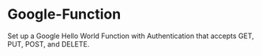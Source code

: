 # Google-Function
Set up a Google Hello World Function with Authentication that accepts GET, PUT, POST, and DELETE. 
